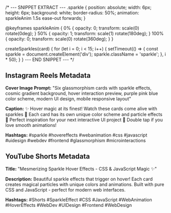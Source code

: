 /* --- SNIPPET EXTRACT ---
.sparkle {
    position: absolute;
    width: 6px;
    height: 6px;
    background: white;
    border-radius: 50%;
    animation: sparkleAnim 1.5s ease-out forwards;
}

@keyframes sparkleAnim {
    0% { opacity: 0; transform: scale(0) rotate(0deg); }
    50% { opacity: 1; transform: scale(1) rotate(180deg); }
    100% { opacity: 0; transform: scale(0) rotate(360deg); }
}

createSparkles(card) {
    for (let i = 0; i < 15; i++) {
        setTimeout(() => {
            const sparkle = document.createElement('div');
            sparkle.className = 'sparkle';
        }, i * 50);
    }
}
--- END SNIPPET --- */

## Instagram Reels Metadata

**Cover Image Prompt:**
"Six glassmorphism cards with sparkle effects, cosmic gradient background, hover interaction preview, purple pink blue color scheme, modern UI design, mobile responsive layout"

**Caption:**
✨ Hover magic at its finest! Watch these cards come alive with sparkles 🌟
Each card has its own unique color scheme and particle effects 💫
Perfect inspiration for your next interactive UI project 🎨
Double tap if you love smooth animations! 

**Hashtags:**
#sparkle #hovereffects #webanimation #css #javascript #uidesign #webdev #frontend #glassmorphism #microinteractions

## YouTube Shorts Metadata

**Title:**
"Mesmerizing Sparkle Hover Effects - CSS & JavaScript Magic ✨"

**Description:**
Beautiful sparkle effects that trigger on hover! Each card creates magical particles with unique colors and animations. Built with pure CSS and JavaScript - perfect for modern web interfaces.

**Hashtags:**
#Shorts #SparkleEffect #CSS #JavaScript #WebAnimation #HoverEffects #WebDev #UIDesign #Frontend #WebDesign